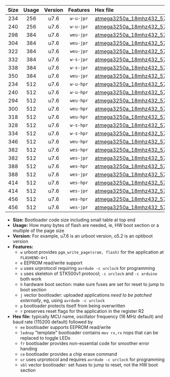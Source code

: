 |Size|Usage|Version|Features|Hex file|
|:-:|:-:|:-:|:-:|:--|
|234|256|u7.6|`w-u-jpr`|[atmega3250a_18mhz432_57600bps_ur_vbl.hex](https://raw.githubusercontent.com/stefanrueger/urboot/main/bootloaders/atmega3250a/fcpu_18mhz432/57600_bps/atmega3250a_18mhz432_57600bps_ur_vbl.hex)|
|240|256|u7.6|`w-u-jpr`|[atmega3250a_18mhz432_57600bps_lednop_ur_vbl.hex](https://raw.githubusercontent.com/stefanrueger/urboot/main/bootloaders/atmega3250a/fcpu_18mhz432/57600_bps/atmega3250a_18mhz432_57600bps_lednop_ur_vbl.hex)|
|298|384|u7.6|`weu-jpr`|[atmega3250a_18mhz432_57600bps_ee_ur_vbl.hex](https://raw.githubusercontent.com/stefanrueger/urboot/main/bootloaders/atmega3250a/fcpu_18mhz432/57600_bps/atmega3250a_18mhz432_57600bps_ee_ur_vbl.hex)|
|304|384|u7.6|`weu-jpr`|[atmega3250a_18mhz432_57600bps_ee_lednop_ur_vbl.hex](https://raw.githubusercontent.com/stefanrueger/urboot/main/bootloaders/atmega3250a/fcpu_18mhz432/57600_bps/atmega3250a_18mhz432_57600bps_ee_lednop_ur_vbl.hex)|
|322|384|u7.6|`weu-jpr`|[atmega3250a_18mhz432_57600bps_ee_lednop_fr_ur_vbl.hex](https://raw.githubusercontent.com/stefanrueger/urboot/main/bootloaders/atmega3250a/fcpu_18mhz432/57600_bps/atmega3250a_18mhz432_57600bps_ee_lednop_fr_ur_vbl.hex)|
|332|384|u7.6|`w-s-jpr`|[atmega3250a_18mhz432_57600bps_vbl.hex](https://raw.githubusercontent.com/stefanrueger/urboot/main/bootloaders/atmega3250a/fcpu_18mhz432/57600_bps/atmega3250a_18mhz432_57600bps_vbl.hex)|
|338|384|u7.6|`w-s-jpr`|[atmega3250a_18mhz432_57600bps_lednop_vbl.hex](https://raw.githubusercontent.com/stefanrueger/urboot/main/bootloaders/atmega3250a/fcpu_18mhz432/57600_bps/atmega3250a_18mhz432_57600bps_lednop_vbl.hex)|
|350|384|u7.6|`weu-jpr`|[atmega3250a_18mhz432_57600bps_ee_lednop_fr_ce_ur_vbl.hex](https://raw.githubusercontent.com/stefanrueger/urboot/main/bootloaders/atmega3250a/fcpu_18mhz432/57600_bps/atmega3250a_18mhz432_57600bps_ee_lednop_fr_ce_ur_vbl.hex)|
|234|512|u7.6|`w-u-hpr`|[atmega3250a_18mhz432_57600bps_ur.hex](https://raw.githubusercontent.com/stefanrueger/urboot/main/bootloaders/atmega3250a/fcpu_18mhz432/57600_bps/atmega3250a_18mhz432_57600bps_ur.hex)|
|240|512|u7.6|`w-u-hpr`|[atmega3250a_18mhz432_57600bps_lednop_ur.hex](https://raw.githubusercontent.com/stefanrueger/urboot/main/bootloaders/atmega3250a/fcpu_18mhz432/57600_bps/atmega3250a_18mhz432_57600bps_lednop_ur.hex)|
|294|512|u7.6|`weu-hpr`|[atmega3250a_18mhz432_57600bps_ee_ur.hex](https://raw.githubusercontent.com/stefanrueger/urboot/main/bootloaders/atmega3250a/fcpu_18mhz432/57600_bps/atmega3250a_18mhz432_57600bps_ee_ur.hex)|
|300|512|u7.6|`weu-hpr`|[atmega3250a_18mhz432_57600bps_ee_lednop_ur.hex](https://raw.githubusercontent.com/stefanrueger/urboot/main/bootloaders/atmega3250a/fcpu_18mhz432/57600_bps/atmega3250a_18mhz432_57600bps_ee_lednop_ur.hex)|
|318|512|u7.6|`weu-hpr`|[atmega3250a_18mhz432_57600bps_ee_lednop_fr_ur.hex](https://raw.githubusercontent.com/stefanrueger/urboot/main/bootloaders/atmega3250a/fcpu_18mhz432/57600_bps/atmega3250a_18mhz432_57600bps_ee_lednop_fr_ur.hex)|
|328|512|u7.6|`w-s-hpr`|[atmega3250a_18mhz432_57600bps.hex](https://raw.githubusercontent.com/stefanrueger/urboot/main/bootloaders/atmega3250a/fcpu_18mhz432/57600_bps/atmega3250a_18mhz432_57600bps.hex)|
|334|512|u7.6|`w-s-hpr`|[atmega3250a_18mhz432_57600bps_lednop.hex](https://raw.githubusercontent.com/stefanrueger/urboot/main/bootloaders/atmega3250a/fcpu_18mhz432/57600_bps/atmega3250a_18mhz432_57600bps_lednop.hex)|
|346|512|u7.6|`weu-hpr`|[atmega3250a_18mhz432_57600bps_ee_lednop_fr_ce_ur.hex](https://raw.githubusercontent.com/stefanrueger/urboot/main/bootloaders/atmega3250a/fcpu_18mhz432/57600_bps/atmega3250a_18mhz432_57600bps_ee_lednop_fr_ce_ur.hex)|
|382|512|u7.6|`wes-hpr`|[atmega3250a_18mhz432_57600bps_ee.hex](https://raw.githubusercontent.com/stefanrueger/urboot/main/bootloaders/atmega3250a/fcpu_18mhz432/57600_bps/atmega3250a_18mhz432_57600bps_ee.hex)|
|382|512|u7.6|`wes-jpr`|[atmega3250a_18mhz432_57600bps_ee_vbl.hex](https://raw.githubusercontent.com/stefanrueger/urboot/main/bootloaders/atmega3250a/fcpu_18mhz432/57600_bps/atmega3250a_18mhz432_57600bps_ee_vbl.hex)|
|388|512|u7.6|`wes-hpr`|[atmega3250a_18mhz432_57600bps_ee_lednop.hex](https://raw.githubusercontent.com/stefanrueger/urboot/main/bootloaders/atmega3250a/fcpu_18mhz432/57600_bps/atmega3250a_18mhz432_57600bps_ee_lednop.hex)|
|388|512|u7.6|`wes-jpr`|[atmega3250a_18mhz432_57600bps_ee_lednop_vbl.hex](https://raw.githubusercontent.com/stefanrueger/urboot/main/bootloaders/atmega3250a/fcpu_18mhz432/57600_bps/atmega3250a_18mhz432_57600bps_ee_lednop_vbl.hex)|
|414|512|u7.6|`wes-hpr`|[atmega3250a_18mhz432_57600bps_ee_lednop_fr.hex](https://raw.githubusercontent.com/stefanrueger/urboot/main/bootloaders/atmega3250a/fcpu_18mhz432/57600_bps/atmega3250a_18mhz432_57600bps_ee_lednop_fr.hex)|
|414|512|u7.6|`wes-jpr`|[atmega3250a_18mhz432_57600bps_ee_lednop_fr_vbl.hex](https://raw.githubusercontent.com/stefanrueger/urboot/main/bootloaders/atmega3250a/fcpu_18mhz432/57600_bps/atmega3250a_18mhz432_57600bps_ee_lednop_fr_vbl.hex)|
|456|512|u7.6|`wes-hpr`|[atmega3250a_18mhz432_57600bps_ee_lednop_fr_ce.hex](https://raw.githubusercontent.com/stefanrueger/urboot/main/bootloaders/atmega3250a/fcpu_18mhz432/57600_bps/atmega3250a_18mhz432_57600bps_ee_lednop_fr_ce.hex)|
|456|512|u7.6|`wes-jpr`|[atmega3250a_18mhz432_57600bps_ee_lednop_fr_ce_vbl.hex](https://raw.githubusercontent.com/stefanrueger/urboot/main/bootloaders/atmega3250a/fcpu_18mhz432/57600_bps/atmega3250a_18mhz432_57600bps_ee_lednop_fr_ce_vbl.hex)|

- **Size:** Bootloader code size including small table at top end
- **Usage:** How many bytes of flash are needed, ie, HW boot section or a multiple of the page size
- **Version:** For example, u7.6 is an urboot version, o5.2 is an optiboot version
- **Features:**
  + `w` urboot provides `pgm_write_page(sram, flash)` for the application at `FLASHEND-4+1`
  + `e` EEPROM read/write support
  + `u` uses urprotocol requiring `avrdude -c urclock` for programming
  + `s` uses skeleton of STK500v1 protocol; `-c urclock` and `-c arduino` both work
  + `h` hardware boot section: make sure fuses are set for reset to jump to boot section
  + `j` vector bootloader: uploaded applications *need to be patched externally*, eg, using `avrdude -c urclock`
  + `p` bootloader protects itself from being overwritten
  + `r` preserves reset flags for the application in the register R2
- **Hex file:** typically MCU name, oscillator frequency (16 MHz default) and baud rate (115200 default) followed by
  + `ee` bootloader supports EEPROM read/write
  + `lednop` "template" bootloader contains `mov rx,rx` nops that can be replaced to toggle LEDs
  + `fr` bootloader provides non-essential code for smoother error handing
  + `ce` bootloader provides a chip erase command
  + `ur` uses urprotocol and requires `avrdude -c urclock` for programming
  + `vbl` vector bootloader: set fuses to jump to reset, not the HW boot section
